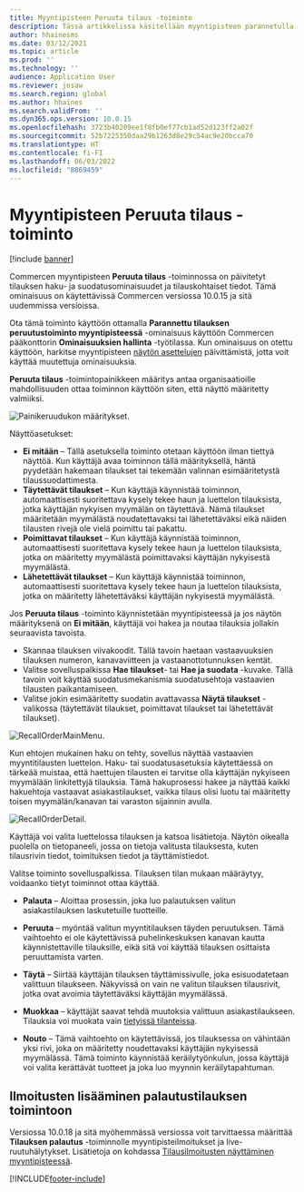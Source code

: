 ```yaml
---
title: Myyntipisteen Peruuta tilaus -toiminto
description: Tässä artikkelissa käsitellään myyntipisteen parannetulla tilausten peruutussivuilla olevia ominaisuuksia.
author: hhainesms
ms.date: 03/12/2021
ms.topic: article
ms.prod: ''
ms.technology: ''
audience: Application User
ms.reviewer: josaw
ms.search.region: global
ms.author: hhaines
ms.search.validFrom: ''
ms.dyn365.ops.version: 10.0.15
ms.openlocfilehash: 3723b40209ee1f8fb0ef77cb1ad52d123ff2a02f
ms.sourcegitcommit: 52b7225350daa29b1263d8e29c54ac9e20bcca70
ms.translationtype: HT
ms.contentlocale: fi-FI
ms.lasthandoff: 06/03/2022
ms.locfileid: "8869459"
---
```

# <a name="recall-order-operation-in-pos"></a>Myyntipisteen Peruuta tilaus -toiminto

[!include [banner](includes/banner.md)]

Commercen myyntipisteen **Peruuta tilaus** -toiminnossa on päivitetyt tilauksen haku- ja suodatusominaisuudet ja tilauskohtaiset tiedot. Tämä ominaisuus on käytettävissä Commercen versiossa 10.0.15 ja sitä uudemmissa versioissa.

Ota tämä toiminto käyttöön ottamalla **Parannettu tilauksen peruutustoiminto myyntipisteessä** -ominaisuus käyttöön Commercen pääkonttorin **Ominaisuuksien hallinta** -työtilassa. Kun ominaisuus on otettu käyttöön, harkitse myyntipisteen [näytön asettelujen](pos-screen-layouts.md) päivittämistä, jotta voit käyttää muutettuja ominaisuuksia.

**Peruuta tilaus** -toimintopainikkeen määritys antaa organisaatioille mahdollisuuden ottaa toiminnon käyttöön siten, että näyttö määritetty valmiiksi.

![Painikeruudukon määritykset.](media/recallorderbuttongrid.png)

Näyttöasetukset:
- **Ei mitään** – Tällä asetuksella toiminto otetaan käyttöön ilman tiettyä näyttöä. Kun käyttäjä avaa toiminnon tällä määrityksellä, häntä pyydetään hakemaan tilaukset tai tekemään valinnan esimääritetystä tilaussuodattimesta.
- **Täytettävät tilaukset** – Kun käyttäjä käynnistää toiminnon, automaattisesti suoritettava kysely tekee haun ja luettelon tilauksista, jotka käyttäjän nykyisen myymälän on täytettävä. Nämä tilaukset määritetään myymälästä noudatettavaksi tai lähetettäväksi eikä näiden tilausten rivejä ole vielä poimittu tai pakattu.
- **Poimittavat tilaukset** – Kun käyttäjä käynnistää toiminnon, automaattisesti suoritettava kysely tekee haun ja luettelon tilauksista, jotka on määritetty myymälästä poimittavaksi käyttäjän nykyisestä myymälästä.
- **Lähetettävät tilaukset** – Kun käyttäjä käynnistää toiminnon, automaattisesti suoritettava kysely tekee haun ja luettelon tilauksista, jotka on määritetty lähetettäväksi käyttäjän nykyisestä myymälästä.

Jos **Peruuta tilaus** -toiminto käynnistetään myyntipisteessä ja jos näytön määrityksenä on **Ei mitään**, käyttäjä voi hakea ja noutaa tilauksia jollakin seuraavista tavoista.
- Skannaa tilauksen viivakoodit. Tällä tavoin haetaan vastaavuuksien tilauksen numeron, kanavaviitteen ja vastaanottotunnuksen kentät.
- Valitse sovelluspalkissa **Hae tilaukset**- tai **Hae ja suodata** -kuvake. Tällä tavoin voit käyttää suodatusmekanismia suodatusehtoja vastaavien tilausten paikantamiseen.
- Valitse jokin esimääritetty suodatin avattavassa **Näytä tilaukset** -valikossa (täytettävät tilaukset, poimittavat tilaukset tai lähetettävät tilaukset).

![RecallOrderMainMenu.](media/recallordermain.png)

Kun ehtojen mukainen haku on tehty, sovellus näyttää vastaavien myyntitilausten luettelon. Haku- tai suodatusasetuksia käytettäessä on tärkeää muistaa, että haettujen tilausten ei tarvitse olla käyttäjän nykyiseen myymälään linkitettyjä tilauksia. Tämä hakuprosessi hakee ja näyttää kaikki hakuehtoja vastaavat asiakastilaukset, vaikka tilaus olisi luotu tai määritetty toisen myymälän/kanavan tai varaston sijainnin avulla.

![RecallOrderDetail.](media/orderrecalldetail.png)

Käyttäjä voi valita luettelossa tilauksen ja katsoa lisätietoja. Näytön oikealla puolella on tietopaneeli, jossa on tietoja valitusta tilauksesta, kuten tilausrivin tiedot, toimituksen tiedot ja täyttämistiedot.

Valitse toiminto sovelluspalkissa. Tilauksen tilan mukaan määräytyy, voidaanko tietyt toiminnot ottaa käyttää.

- **Palauta** – Aloittaa prosessin, joka luo palautuksen valitun asiakastilauksen laskutetuille tuotteille.

- **Peruuta** – myöntää valitun myyntitilauksen täyden peruutuksen. Tämä vaihtoehto ei ole käytettävissä puhelinkeskuksen kanavan kautta käynnistettaville tilauksille, eikä sitä voi käyttää tilauksen osittaista peruuttamista varten.

- **Täytä** – Siirtää käyttäjän tilauksen täyttämissivulle, joka esisuodatetaan valittuun tilaukseen. Näkyvissä on vain ne valitun tilauksen tilausrivit, jotka ovat avoimia täytettäväksi käyttäjän myymälässä.

- **Muokkaa** – käyttäjät saavat tehdä muutoksia valittuun asiakastilaukseen. Tilauksia voi muokata vain [tietyissä tilanteissa](customer-orders-overview.md#edit-an-existing-customer-order).

- **Nouto** – Tämä vaihtoehto on käytettävissä, jos tilauksessa on vähintään yksi rivi, joka on määritetty noudettavaksi käyttäjän nykyisessä myymälässä. Tämä toiminto käynnistää keräilytyönkulun, jossa käyttäjä voi valita kerättävät tuotteet ja joka luo myynnin keräilytapahtuman.

## <a name="add-notifications-to-the-recall-order-operation"></a>Ilmoitusten lisääminen palautustilauksen toimintoon

Versiossa 10.0.18 ja sitä myöhemmässä versiossa voit tarvittaessa määrittää **Tilauksen palautus** -toiminnolle myyntipisteilmoitukset ja live- ruutuhälytykset. Lisätietoja on kohdassa [Tilausilmoitusten näyttäminen myyntipisteessä](notifications-pos.md).  

[!INCLUDE[footer-include](../includes/footer-banner.md)]
